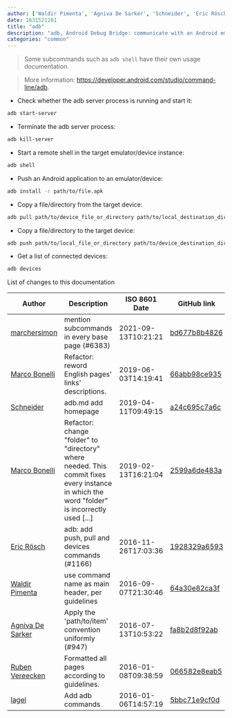 ```yaml
---
author: ['Waldir Pimenta', 'Agniva De Sarker', 'Schneider', 'Eric Rösch', 'lagel', 'Marco Bonelli', 'Ruben Vereecken', 'marchersimon']
date: 1631521281
title: "adb"
description: "adb, Android Debug Bridge: communicate with an Android emulator instance or connected Android devices."
categories: "common"
---
```

> Some subcommands such as `adb shell` have their own usage documentation.

> More information: <https://developer.android.com/studio/command-line/adb>.

- Check whether the adb server process is running and start it:

```bash
adb start-server
```

- Terminate the adb server process:

```bash
adb kill-server
```

- Start a remote shell in the target emulator/device instance:

```bash
adb shell
```

- Push an Android application to an emulator/device:

```bash
adb install -r path/to/file.apk
```

- Copy a file/directory from the target device:

```bash
adb pull path/to/device_file_or_directory path/to/local_destination_directory
```

- Copy a file/directory to the target device:

```bash
adb push path/to/local_file_or_directory path/to/device_destination_directory
```

- Get a list of connected devices:

```bash
adb devices
```
List of changes to this documentation


Author | Description | ISO 8601 Date | GitHub link
------|-----|-----|-----
[marchersimon](mailto:50295997+marchersimon@users.noreply.github.com) | mention subcommands in every base page (#6383) | 2021-09-13T10:21:21 | [bd677b8b4826](https://github.com/tldr-pages/tldr/commit/bd677b8b48260e301fb99fea794f4dc1458d1562)
[Marco Bonelli](mailto:marco@mebeim.net) | Refactor: reword English pages' links' descriptions. | 2019-06-03T14:19:41 | [66abb98ce935](https://github.com/tldr-pages/tldr/commit/66abb98ce935c0f4516bf30c4d6da72180d5a3ab)
[Schneider](mailto:lucas.schneider@sap.com) | adb.md add homepage | 2019-04-11T09:49:15 | [a24c695c7a6c](https://github.com/tldr-pages/tldr/commit/a24c695c7a6c8cb26ca2cc8eb3a6929f5e53b6ef)
[Marco Bonelli](mailto:mb5.marcob@gmail.com) | Refactor: change "folder" to "directory" where needed. This commit fixes every instance in which the word "folder" is incorrectly used [...] | 2019-02-13T16:21:04 | [2599a6de483a](https://github.com/tldr-pages/tldr/commit/2599a6de483a70601ab17b29e0f18a5a8bdcaa12)
[Eric Rösch](mailto:eric.roesch@web.de) | adb: add push, pull and devices commands (#1166) | 2016-11-26T17:03:36 | [1928329a6593](https://github.com/tldr-pages/tldr/commit/1928329a6593ae236f2db88f4703bc7b255927d6)
[Waldir Pimenta](mailto:waldyrious@gmail.com) | use command name as main header, per guidelines | 2016-09-07T21:30:46 | [64a30e82ca3f](https://github.com/tldr-pages/tldr/commit/64a30e82ca3f909360d11a87e36900bf3ae84610)
[Agniva De Sarker](mailto:agnivade@yahoo.co.in) | Apply the 'path/to/item' convention uniformly (#947) | 2016-07-13T10:53:22 | [fa8b2d8f92ab](https://github.com/tldr-pages/tldr/commit/fa8b2d8f92abfcbea46036b8a30c129ac53abdcb)
[Ruben Vereecken](mailto:rubenvereecken@gmail.com) | Formatted all pages according to guidelines. | 2016-01-08T09:38:59 | [066582e8eab5](https://github.com/tldr-pages/tldr/commit/066582e8eab57bce9861cc8d379e158d61f1cc95)
[lagel](mailto:lagel@live.com) | Add adb commands | 2016-01-06T14:57:19 | [5bbc71e9cf0d](https://github.com/tldr-pages/tldr/commit/5bbc71e9cf0d8786e0d47050d06322eb559f45f3)

